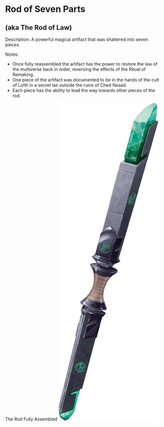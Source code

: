 # Rod of Seven Parts
## (aka The Rod of Law)

Description: A powerful magical artifact that was shattered into seven pieces. 

Notes:
- Once fully reassembled the artifact has the power to restore the law of the multiverse back in order, reversing the effects of the Ritual of Remaking. 
- One piece of the artifact was documented to be in the hands of the cult of Lolth in a secret lair outside the ruins of Ched Nasad. 
- Each piece has the ability to lead the way towards other pieces of the rod. 

The Rod Fully Assembled
![00-005.rod-of-seven-parts](<../IMAGES/00-005.rod-of-seven-parts.png>)